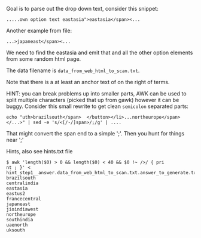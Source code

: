 Goal is to parse out the drop down text, consider this snippet:
```
.....own option text eastasia">eastasia</span><...
```

Another example from file:
```
...>japaneast</span><...
```

We need to find the eastasia and emit that and all the other option elements from
some random html page.

The data filename is `data_from_web_html_to_scan.txt`.

Note that there is a at least an anchor text of </span> on the right of terms.

HINT: you can break problems up into smaller parts, AWK can be used to split multiple characters (picked that up from gawk) however it can be buggy.
Consider this small rewrite to get clean `semicolon` separated parts:

```
echo "uth>brazilsouth</span>  </button></li>...northeurope</span></...>" | sed -e 's/<[/-/]span>/;/g' | ....
```

That might convert the span end to a simple ';'.
Then you hunt for things near ';'


Hints, also see hints.txt file


```
$ awk 'length($0) > 0 && length($0) < 40 && $0 !~ />/ { pri
nt ; }' < hint_step1__answer.data_from_web_html_to_scan.txt.answer_to_generate.txt
brazilsouth
centralindia
eastasia
eastus2
francecentral
japaneast
jioindiawest
northeurope
southindia
uaenorth
uksouth
```
